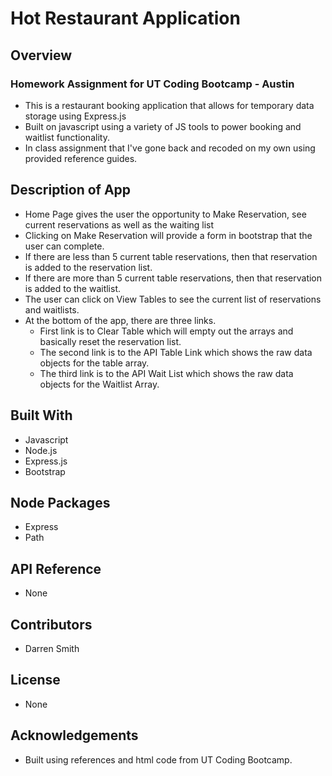 # Hot Restaurant Application

## Overview

### Homework Assignment for UT Coding Bootcamp - Austin

* This is a restaurant booking application that allows for temporary data storage using Express.js
* Built on javascript using a variety of JS tools to power booking and waitlist functionality.
* In class assignment that I've gone back and recoded on my own using provided reference guides.

## Description of App

* Home Page gives the user the opportunity to Make Reservation, see current reservations as well as the waiting list
* Clicking on Make Reservation will provide a form in bootstrap that the user can complete.
* If there are less than 5 current table reservations, then that reservation is added to the reservation list.
* If there are more than 5 current table reservations, then that reservation is added to the waitlist. 
* The user can click on View Tables to see the current list of reservations and waitlists.
* At the bottom of the app, there are three links.
  * First link is to Clear Table which will empty out the arrays and basically reset the reservation list. 
  * The second link is to the API Table Link which shows the raw data objects for the table array.
  * The third link is to the API Wait List which shows the raw data objects for the Waitlist Array. 

## Built With

* Javascript
* Node.js
* Express.js
* Bootstrap

## Node Packages

* Express
* Path

## API Reference

* None

## Contributors

* Darren Smith

## License

* None

## Acknowledgements

* Built using references and html code from UT Coding Bootcamp.
